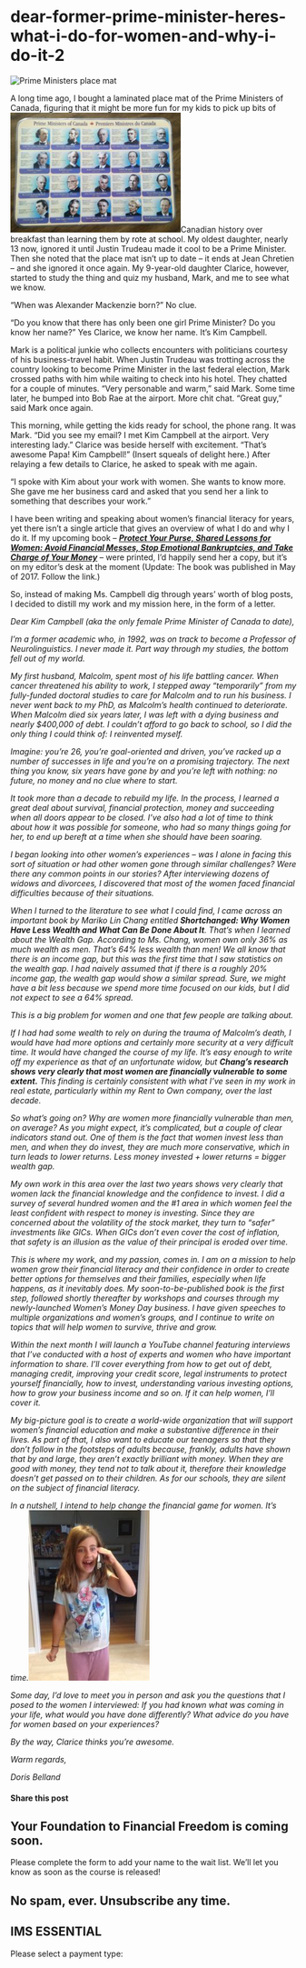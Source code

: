 # dear-former-prime-minister-heres-what-i-do-for-women-and-why-i-do-it-2
![Prime Ministers place mat](https://yourfinanciallaunchpad.com/wp-content/uploads/elementor/thumbs/Prime-Ministers-place-mat-2-qdc6crp5rpm0nhkoedao3cjvtinp6cfqlffsh68byg.jpg "prime-ministers-place-mat-2")

A long time ago, I bought a laminated place mat of the Prime Ministers of Canada, figuring that it might be more fun for my kids to pick up bits of ![prime-ministers-place-mat-2](attachments/Prime-Ministers-place-mat-2-300x211.jpg)Canadian history over breakfast than learning them by rote at school. My oldest daughter, nearly 13 now, ignored it until Justin Trudeau made it cool to be a Prime Minister. Then she noted that the place mat isn’t up to date – it ends at Jean Chretien – and she ignored it once again. My 9-year-old daughter Clarice, however, started to study the thing and quiz my husband, Mark, and me to see what we know.

“When was Alexander Mackenzie born?” No clue.

“Do you know that there has only been one girl Prime Minister? Do you know her name?” Yes Clarice, we know her name. It’s Kim Campbell.

Mark is a political junkie who collects encounters with politicians courtesy of his business-travel habit. When Justin Trudeau was trotting across the country looking to become Prime Minister in the last federal election, Mark crossed paths with him while waiting to check into his hotel. They chatted for a couple of minutes. “Very personable and warm,” said Mark. Some time later, he bumped into Bob Rae at the airport. More chit chat. “Great guy,” said Mark once again.

This morning, while getting the kids ready for school, the phone rang. It was Mark. “Did you see my email? I met Kim Campbell at the airport. Very interesting lady.” Clarice was beside herself with excitement. “That’s awesome Papa! Kim Campbell!” (Insert squeals of delight here.) After relaying a few details to Clarice, he asked to speak with me again.

“I spoke with Kim about your work with women. She wants to know more. She gave me her business card and asked that you send her a link to something that describes your work.”

I have been writing and speaking about women’s financial literacy for years, yet there isn’t a single article that gives an overview of what I do and why I do it. If my upcoming book – ***[Protect Your Purse, Shared Lessons for Women: Avoid Financial Messes, Stop Emotional Bankruptcies, and Take Charge of Your Money](https://yflmainprod.wpengine.com/book/)*** – were printed, I’d happily send her a copy, but it’s on my editor’s desk at the moment (Update: The book was published in May of 2017. Follow the link.)

So, instead of making Ms. Campbell dig through years’ worth of blog posts, I decided to distill my work and my mission here, in the form of a letter.

*Dear Kim Campbell (aka the only female Prime Minister of Canada to date),*

*I’m a former academic who, in 1992, was on track to become a Professor of Neurolinguistics. I never made it. Part way through my studies, the bottom fell out of my world.*

*My first husband, Malcolm, spent most of his life battling cancer. When cancer threatened his ability to work, I stepped away “temporarily” from my fully-funded doctoral studies to care for Malcolm and to run his business. I never went back to my PhD, as Malcolm’s health continued to deteriorate. When Malcolm died six years later, I was left with a dying business and nearly $400,000 of debt. I couldn’t afford to go back to school, so I did the only thing I could think of: I reinvented myself.*

*Imagine: you’re 26, you’re goal-oriented and driven, you’ve racked up a number of successes in life and you’re on a promising trajectory. The next thing you know, six years have gone by and you’re left with nothing: no future, no money and no clue where to start.*

*It took more than a decade to rebuild my life. In the process, I learned a great deal about survival, financial protection, money and succeeding when all doors appear to be closed. I’ve also had a lot of time to think about how it was possible for someone, who had so many things going for her, to end up bereft at a time when she should have been soaring.*

*I began looking into other women’s experiences – was I alone in facing this sort of situation or had other women gone through similar challenges? Were there any common points in our stories? After interviewing dozens of widows and divorcees, I discovered that most of the women faced financial difficulties because of their situations.*

*When I turned to the literature to see what I could find, I came across an important book by Mariko Lin Chang entitled **Shortchanged: Why Women Have Less Wealth and What Can Be Done About It**. That’s when I learned about the Wealth Gap. According to Ms. Chang, women own only 36% as much wealth as men. That’s 64% less wealth than men! We all know that there is an income gap, but this was the first time that I saw statistics on the wealth gap. I had naively assumed that if there is a roughly 20% income gap, the wealth gap would show a similar spread. Sure, we might have a bit less because we spend more time focused on our kids, but I did not expect to see a 64% spread.*

*This is a big problem for women and one that few people are talking about.*

*If I had had some wealth to rely on during the trauma of Malcolm’s death, I would have had more options and certainly more security at a very difficult time. It would have changed the course of my life. It’s easy enough to write off my experience as that of an unfortunate widow, but **Chang’s research shows very clearly that most women are financially vulnerable to some extent.** This finding is certainly consistent with what I’ve seen in my work in real estate, particularly within my Rent to Own company, over the last decade.*

*So what’s going on? Why are women more financially vulnerable than men, on average? As you might expect, it’s complicated, but a couple of clear indicators stand out. One of them is the fact that women invest less than men, and when they do invest, they are much more conservative, which in turn leads to lower returns. Less money invested + lower returns = bigger wealth gap.*

*My own work in this area over the last two years shows very clearly that women lack the financial knowledge and the confidence to invest. I did a survey of several hundred women and the #1 area in which women feel the least confident with respect to money is investing. Since they are concerned about the volatility of the stock market, they turn to “safer” investments like GICs. When GICs don’t even cover the cost of inflation, that safety is an illusion as the value of their principal is eroded over time.*

*This is where my work, and my passion, comes in. I am on a mission to help women grow their financial literacy and their confidence in order to create better options for themselves and their families, especially when life happens, as it inevitably does. My soon-to-be-published book is the first step, followed shortly thereafter by workshops and courses through my newly-launched Women’s Money Day business. I have given speeches to multiple organizations and women’s groups, and I continue to write on topics that will help women to survive, thrive and grow.*

*Within the next month I will launch a YouTube channel featuring interviews that I’ve conducted with a host of experts and women who have important information to share. I’ll cover everything from how to get out of debt, managing credit, improving your credit score, legal instruments to protect yourself financially, how to invest, understanding various investing options, how to grow your business income and so on. If it can help women, I’ll cover it.*

*My big-picture goal is to create a world-wide organization that will support women’s financial education and make a substantive difference in their lives. As part of that, I also want to educate our teenagers so that they don’t follow in the footsteps of adults because, frankly, adults have shown that by and large, they aren’t exactly brilliant with money. When they are good with money, they tend not to talk about it, therefore their knowledge doesn’t get passed on to their children. As for our schools, they are silent on the subject of financial literacy.*

*In a nutshell, I intend to help change the financial game for women. It’s time.![kim-campbell-call-1](attachments/Kim-Campbell-call-1-1-213x300.jpg)*

*Some day, I’d love to meet you in person and ask you the questions that I posed to the women I interviewed: If you had known what was coming in your life, what would you have done differently? What advice do you have for women based on your experiences?*

*By the way, Clarice thinks you’re awesome.*

*Warm regards,*

*Doris Belland*

#### Share this post

## Your Foundation to Financial Freedom is coming soon.

Please complete the form to add your name to the wait list. We’ll let you know as soon as the course is released!

## No spam, ever. Unsubscribe any time.

## IMS ESSENTIAL

Please select a payment type: